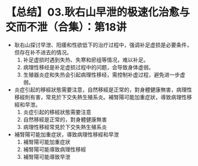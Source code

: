# 【总结】03.耿右山早泄的极速化治愈与交而不泄（合集）：第18讲

-   耿右山探讨早泄、阳痿和性欲低下的治疗过程中，强调补足虚损是必要条件，但存在补不进去的情况。
    1.  补足虚损时遇到失热、失寒和瘀组等情况，难以补足。
    2.  病理性移经是补足虚损过程中的问题，会导致身体虚弱。
    3.  生殖器炎症和失热会引起病理性移经，需控制补虚过程，避免进一步虚弱。
-   炎症引起的移經狀態需要注意，自然移經是正常的，對身體健康無害，病理性移經則有害，常見於下交失熱生殖系炎。補腎陽可能加重症狀，導致病理性移經和早泄。
    1.  炎症引起的移經狀態需要注意
    2.  自然移經是正常的，對身體健康無害
    3.  病理性移經常見於下交失熱生殖系炎
-   補腎陽可能加重症狀，導致病理性移經和早泄
    1.  補腎陽可能加重症狀
    2.  補腎陽可能導致病理性移經
    3.  補腎陽可能導致早泄